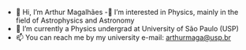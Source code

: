 - 👋 Hi, I’m Arthur Magalhães
-:telescope: I’m interested in Physics, mainly in the field of Astrophysics and Astronomy
- 🌱 I’m currently a Physics undergrad at University of São Paulo (USP)
- 📫 You can reach me by my university e-mail: arthurmaga@usp.br

<!---
ArthurSMg/ArthurSMg is a ✨ special ✨ repository because its `README.md` (this file) appears on your GitHub profile.
You can click the Preview link to take a look at your changes.
--->
